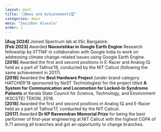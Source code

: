 ```yaml
---
layout: post
title: "🚀News and Achievements🏆"
categories: main
meta: "Sasidhar Alavala"
order: 1
---
```

**[Aug 2024]** Joined Spectrum lab at IISc Bangalore.\
**[Feb 2023]** Awarded **Navavishkar in Google Earth Engine** Research fellowship by IITTNiF in collaboration with Google India to work on addressing climate change-related issues using Google Earth Engine.\
**[2018]** Awarded the first and second positions in E-Racer and Analog IQ held as a part of Tathva’18, conducted by the NIT Calicut (following the same achievement in 2017).\
**[2018]** Awarded the **Best Hardware Project** (under brand category HATCHER’18 sponsored by NeST Technologies) for the project titled **A System for Communication and Locomotion for Locked-In Syndrome Patients** at Kerala State Council for Science, Technology, and Environment (KSCSTE) TEKON, 2018.\
**[2018]** Awarded the first and second positions in Analog IQ and E-Racer held as a part of Tathva’17, conducted by the NIT Calicut.\
**[2017]** Awarded **Dr KP Raveendran Memorial Prize** for being the best performer of first-year engineering at NIT Calicut with the highest CGPA of 9.71 among all branches and got an opportunity to change branches.
